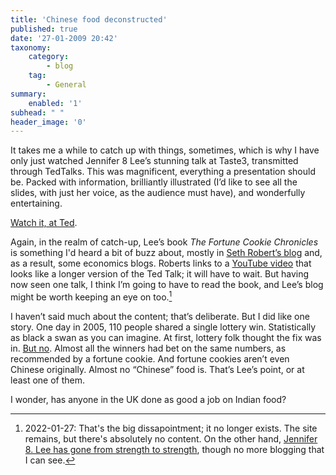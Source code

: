 ```yaml
---
title: 'Chinese food deconstructed'
published: true
date: '27-01-2009 20:42'
taxonomy:
    category:
        - blog
    tag:
        - General
summary:
    enabled: '1'
subhead: " "
header_image: '0'
---
```


It takes me a while to catch up with things, sometimes, which is why I have only just watched Jennifer 8 Lee’s stunning talk at Taste3, transmitted through TedTalks. This was magnificent, everything a presentation should be. Packed with information, brilliantly illustrated (I’d like to see all the slides, with just her voice, as the audience must have), and wonderfully entertaining.

[Watch it, at Ted](https://www.ted.com/talks/jennifer_8_lee_the_hunt_for_general_tso).  

Again, in the realm of catch-up, Lee’s book *The Fortune Cookie Chronicles* is something I'd heard a bit of buzz about, mostly in [Seth Robert’s blog](https://web.archive.org/web/20080509111542/http://www.blog.sethroberts.net/2008/05/05/jane-jacobs-and-chinese-restaurants/) and, as a result, some economics blogs. Roberts links to a [YouTube video](https://www.youtube.com/watch?v=WGZ6IwSDyyo) that looks like a longer version of the Ted Talk; it will have to wait. But having now seen one talk, I think I’m going to have to read the book, and Lee’s blog might be worth keeping an eye on too.[^1]

[^1]: 2022-01-27: That's the big dissapointment; it no longer exists. The site remains, but there's absolutely no content. On the other hand, [Jennifer 8. Lee has gone from strength to strength](http://www.jennifer8lee.com/), though no more blogging that I can see.

I haven’t said much about the content; that’s deliberate. But I did like one story. One day in 2005, 110 people shared a single lottery win. Statistically as black a swan as you can imagine. At first, lottery folk thought the fix was in. [But no](https://www.washingtonpost.com/wp-dyn/content/article/2005/05/11/AR2005051101772.html). Almost all the winners had bet on the same numbers, as recommended by a fortune cookie. And fortune cookies aren’t even Chinese originally. Almost no “Chinese” food is. That’s Lee’s point, or at least one of them.

I wonder, has anyone in the UK done as good a job on Indian food?
